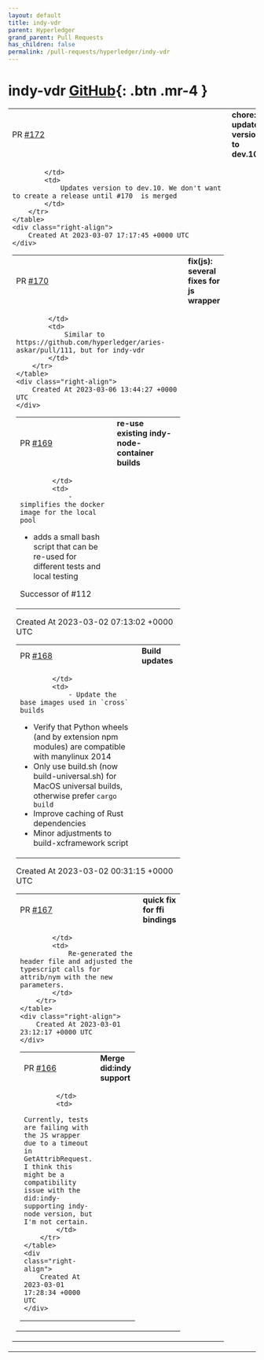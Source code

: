 ```yaml
---
layout: default
title: indy-vdr
parent: Hyperledger
grand_parent: Pull Requests
has_children: false
permalink: /pull-requests/hyperledger/indy-vdr
---
```


# indy-vdr <span class="fs-3 right-align">[GitHub](https://github.com/hyperledger/indy-vdr){: .btn .mr-4 }</span>


<div>
    <table>
        <tr>
            <td>
                PR <a href="https://github.com/hyperledger/indy-vdr/pull/172" class=".btn">#172</a>
            </td>
            <td>
                <b>
                    chore: update version to dev.10
                </b>
            </td>
        </tr>
        <tr>
            <td>
                
            </td>
            <td>
                Updates version to dev.10. We don't want to create a release until #170  is merged
            </td>
        </tr>
    </table>
    <div class="right-align">
        Created At 2023-03-07 17:17:45 +0000 UTC
    </div>
</div>

<div>
    <table>
        <tr>
            <td>
                PR <a href="https://github.com/hyperledger/indy-vdr/pull/170" class=".btn">#170</a>
            </td>
            <td>
                <b>
                    fix(js): several fixes for js wrapper
                </b>
            </td>
        </tr>
        <tr>
            <td>
                
            </td>
            <td>
                Similar to https://github.com/hyperledger/aries-askar/pull/111, but for indy-vdr
            </td>
        </tr>
    </table>
    <div class="right-align">
        Created At 2023-03-06 13:44:27 +0000 UTC
    </div>
</div>

<div>
    <table>
        <tr>
            <td>
                PR <a href="https://github.com/hyperledger/indy-vdr/pull/169" class=".btn">#169</a>
            </td>
            <td>
                <b>
                    re-use existing indy-node-container builds
                </b>
            </td>
        </tr>
        <tr>
            <td>
                
            </td>
            <td>
                - simplifies the docker image for the local pool
- adds a small bash script that can be re-used for different tests and local testing

Successor of #112
            </td>
        </tr>
    </table>
    <div class="right-align">
        Created At 2023-03-02 07:13:02 +0000 UTC
    </div>
</div>

<div>
    <table>
        <tr>
            <td>
                PR <a href="https://github.com/hyperledger/indy-vdr/pull/168" class=".btn">#168</a>
            </td>
            <td>
                <b>
                    Build updates
                </b>
            </td>
        </tr>
        <tr>
            <td>
                
            </td>
            <td>
                - Update the base images used in `cross` builds
- Verify that Python wheels (and by extension npm modules) are compatible with manylinux 2014
- Only use build.sh (now build-universal.sh) for MacOS universal builds, otherwise prefer `cargo build`
- Improve caching of Rust dependencies
- Minor adjustments to build-xcframework script
            </td>
        </tr>
    </table>
    <div class="right-align">
        Created At 2023-03-02 00:31:15 +0000 UTC
    </div>
</div>

<div>
    <table>
        <tr>
            <td>
                PR <a href="https://github.com/hyperledger/indy-vdr/pull/167" class=".btn">#167</a>
            </td>
            <td>
                <b>
                    quick fix for ffi bindings
                </b>
            </td>
        </tr>
        <tr>
            <td>
                
            </td>
            <td>
                Re-generated the header file and adjusted the typescript calls for attrib/nym with the new parameters. 
            </td>
        </tr>
    </table>
    <div class="right-align">
        Created At 2023-03-01 23:12:17 +0000 UTC
    </div>
</div>

<div>
    <table>
        <tr>
            <td>
                PR <a href="https://github.com/hyperledger/indy-vdr/pull/166" class=".btn">#166</a>
            </td>
            <td>
                <b>
                    Merge did:indy support
                </b>
            </td>
        </tr>
        <tr>
            <td>
                
            </td>
            <td>
                Currently, tests are failing with the JS wrapper due to a timeout in GetAttribRequest. I think this might be a compatibility issue with the did:indy-supporting indy-node version, but I'm not certain.
            </td>
        </tr>
    </table>
    <div class="right-align">
        Created At 2023-03-01 17:28:34 +0000 UTC
    </div>
</div>

